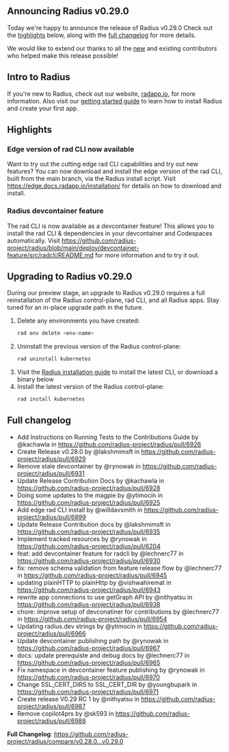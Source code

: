 ## Announcing Radius v0.29.0

Today we're happy to announce the release of Radius v0.29.0 Check out the [highlights](#highlights) below, along with the [full changelog](#full-changelog) for more details.

We would like to extend our thanks to all the [new](#new-contributors) and existing contributors who helped make this release possible!

## Intro to Radius

If you're new to Radius, check out our website, [radapp.io](https://radapp.io), for more information. Also visit our [getting started guide](https://docs.radapp.io/getting-started/) to learn how to install Radius and create your first app.

## Highlights

### Edge version of rad CLI now available

Want to try out the cutting edge rad CLI capabilities and try out new features? You can now download and install the edge version of the rad CLI, built from the main branch, via the Radius install script. Visit https://edge.docs.radapp.io/installation/ for details on how to download and install.
	
### Radius devcontainer feature
	
The rad CLI is now available as a devcontainer feature! This allows you to install the rad CLI & dependencies in your devcontainer and Codespaces automatically. Visit https://github.com/radius-project/radius/blob/main/deploy/devcontainer-feature/src/radcli/README.md for more information and to try it out.

## Upgrading to Radius v0.29.0

During our preview stage, an upgrade to Radius v0.29.0 requires a full reinstallation of the Radius control-plane, rad CLI, and all Radius apps. Stay tuned for an in-place upgrade path in the future.

1. Delete any environments you have created:
   ```bash
   rad env delete <env-name>
   ```
2. Uninstall the previous version of the Radius control-plane:
   ```bash
   rad uninstall kubernetes
   ```
3. Visit the [Radius installation guide](https://docs.radapp.io/getting-started/install/) to install the latest CLI, or download a binary below
4. Install the latest version of the Radius control-plane:
   ```bash
   rad install kubernetes
   ```

## Full changelog

* Add Instructions on Running Tests to the Contributions Guide by @kachawla in https://github.com/radius-project/radius/pull/6926
* Create Release v0.28.0 by @lakshmimsft in https://github.com/radius-project/radius/pull/6929
* Remove stale devcontainer by @rynowak in https://github.com/radius-project/radius/pull/6931
* Update Release Contribution Docs by @kachawla in https://github.com/radius-project/radius/pull/6928
* Doing some updates to the magpie by @ytimocin in https://github.com/radius-project/radius/pull/6925
* Add edge rad CLI install by @willdavsmith in https://github.com/radius-project/radius/pull/6899
* Update Release Contribution docs by @lakshmimsft in https://github.com/radius-project/radius/pull/6935
* Implement tracked resources by @rynowak in https://github.com/radius-project/radius/pull/6204
* feat: add devcontainer feature for radcli by @lechnerc77 in https://github.com/radius-project/radius/pull/6930
* fix: remove schema validation from feature release flow by @lechnerc77 in https://github.com/radius-project/radius/pull/6945
* updating plainHTTP to plainHttp by @vishwahiremat in https://github.com/radius-project/radius/pull/6943
* rewrite app connections to use getGraph API by @nithyatsu in https://github.com/radius-project/radius/pull/6938
* chore: improve setup of devconatiner for contributions by @lechnerc77 in https://github.com/radius-project/radius/pull/6954
* Updating radius.dev strings by @ytimocin in https://github.com/radius-project/radius/pull/6966
* Update devcontainer publishing path by @rynowak in https://github.com/radius-project/radius/pull/6967
* docs: update prerequiste and debug docs by @lechnerc77 in https://github.com/radius-project/radius/pull/6965
* Fix namespace in devcontainer feature publishing by @rynowak in https://github.com/radius-project/radius/pull/6970
* Change SSL_CERT_DIRS to SSL_CERT_DIR by @youngbupark in https://github.com/radius-project/radius/pull/6971
* Create release V0.29 RC 1  by @nithyatsu in https://github.com/radius-project/radius/pull/6987
* Remove copilot4prs by @sk593 in https://github.com/radius-project/radius/pull/6988


**Full Changelog**: https://github.com/radius-project/radius/compare/v0.28.0...v0.29.0

